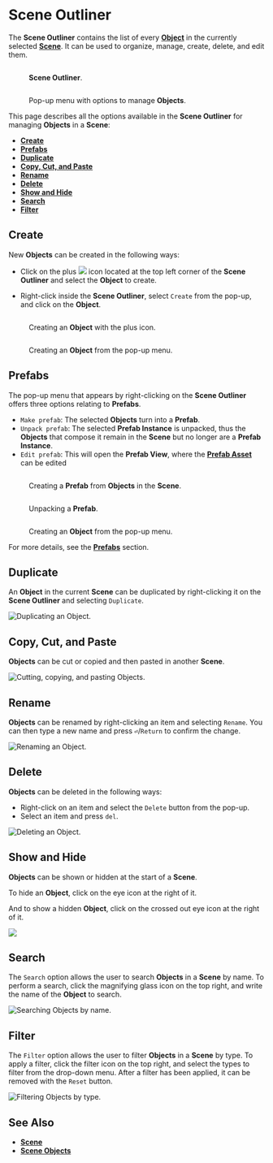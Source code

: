 # Scene Outliner


The **Scene Outliner** contains the list of every [**Object**](../objects-and-types/scene-objects/README.md) in the currently selected [**Scene**](../objects-and-types/project-objects/scene.md). It can be used to organize, manage, create, delete, and edit them.

<div>
<figure><img src="../../.gitbook/assets/scene-outliner_2_1.png" alt=""><figcaption><p><b>Scene Outliner</b>.</p></figcaption></figure>
<figure><img src="../../.gitbook/assets/scene-outliner_2_2.png" alt=""><figcaption><p>Pop-up menu with options to manage <b>Objects</b>.</p></figcaption></figure>
</div>


This page describes all the options available in the **Scene Outliner** for managing **Objects** in a **Scene**:

<!-- no toc -->
* [**Create**](#create)
* [**Prefabs**](#prefabs)
* [**Duplicate**](#duplicate)
* [**Copy, Cut, and Paste**](#copy-cut-and-paste)
* [**Rename**](#rename)
* [**Delete**](#delete)
* [**Show and Hide**](#show-and-hide)
* [**Search**](#search)
* [**Filter**](#filter)

## Create

New **Objects** can be created in the following ways:

* Click on the plus ![](<../.gitbook/assets/plusIcon (4) (4) (4) (4) (4) (4) (4) (4) (1) (2) (1).PNG>) icon located at the top left corner of the **Scene Outliner** and select the **Object** to create.

* Right-click inside the **Scene Outliner**, select `Create` from the pop-up, and click on the **Object**.

<div>
<figure><img src="../../.gitbook/assets/sceneoutliner1.png" alt=""><figcaption><p>Creating an <b>Object</b> with the plus icon.</p></figcaption></figure>
<figure><img src="../../.gitbook/assets/sceneoutliner2.png" alt=""><figcaption><p>Creating an <b>Object</b> from the pop-up menu.</p></figcaption></figure>
</div>


## Prefabs

The pop-up menu that appears by right-clicking on the **Scene Outliner** offers three options relating to **Prefabs**. 

* `Make prefab`: The selected **Objects** turn into a **Prefab**.
* `Unpack prefab`: The selected **Prefab Instance** is unpacked, thus the **Objects** that compose it remain in the **Scene** but no longer are a **Prefab Instance**.
* `Edit prefab`: This will open the **Prefab View**, where the [**Prefab Asset**](../objects-and-types/prefabs/creating-and-using-prefabs.md#editing-the-prefab-asset) can be edited 

<div>
<figure><img src="../../.gitbook/assets/scene-outliner-makeprefab.gif" alt=""><figcaption><p>Creating a <b>Prefab</b> from <b>Objects</b> in the <b>Scene</b>.</p></figcaption></figure>
<figure><img src="../../.gitbook/assets/scene-outliner-unpackprefab.gif" alt=""><figcaption><p>Unpacking a <b>Prefab</b>.</p></figcaption></figure>
<figure><img src="../../.gitbook/assets/scene-outliner-editprefab.gif" alt=""><figcaption><p>Creating an <b>Object</b> from the pop-up menu.</p></figcaption></figure>
</div>

For more details, see the [**Prefabs**](../objects-and-types/prefabs/README.md) section.

## Duplicate

An **Object** in the current **Scene** can be duplicated by right-clicking it on the **Scene Outliner** and selecting `Duplicate`.

![Duplicating an **Object**.](../.gitbook/assets/sceneoutlinerduplicate.gif)

## Copy, Cut, and Paste

**Objects** can be cut or copied and then pasted in another **Scene**.

![Cutting, copying, and pasting **Objects**.](../.gitbook/assets/scene-outliner-cutcopypaste.gif)

## Rename

**Objects** can be renamed by right-clicking an item and selecting `Rename`. You can then type a new name and press **`⏎`**/`Return` to confirm the change.

![Renaming an **Object**.](../.gitbook/assets/sceneoutlinerrename.gif)

## Delete

**Objects** can be deleted in the following ways:

* Right-click on an item and select the `Delete` button from the pop-up.
* Select an item and press `del`.

![Deleting an **Object**.](../.gitbook/assets/scene-outliner-delete.gif)

## Show and Hide

**Objects** can be shown or hidden at the start of a **Scene**.

To hide an **Object**, click on the eye icon at the right of it.

And to show a hidden **Object**, click on the crossed out eye icon at the right of it.

![](../.gitbook/assets/show-and-hide-cropped.gif)

## Search

The `Search` option allows the user to search **Objects** in a **Scene** by name. To perform a search, click the magnifying glass icon on the top right, and write the name of the **Object** to search.

![Searching **Objects** by name.](../.gitbook/assets/scene-outliner-search.gif)

## Filter

The `Filter` option allows the user to filter **Objects** in a **Scene** by type. To apply a filter, click the filter icon on the top right, and select the types to filter from the drop-down menu. After a filter has been applied, it can be removed with the `Reset` button.

![Filtering **Objects** by type.](../.gitbook/assets/sceneoutlinersearch.gif)

## See Also

* [**Scene**](../objects-and-types/project-objects/scene.md)
* [**Scene Objects**](../objects-and-types/scene-objects/)
